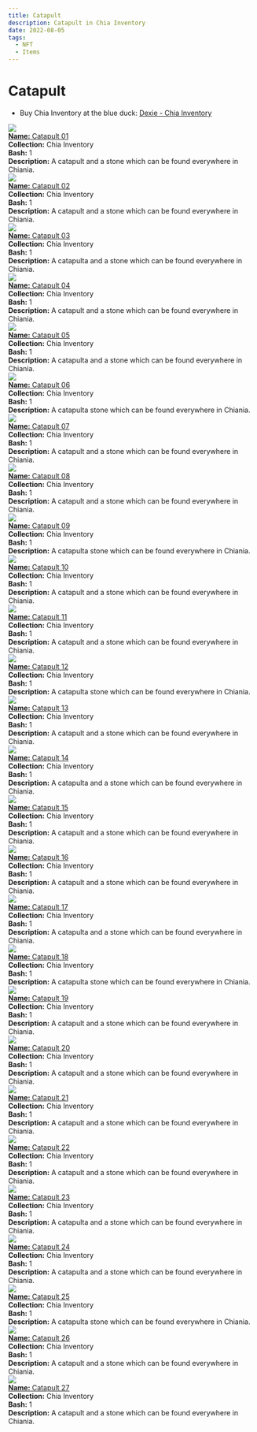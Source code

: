 ```yaml
---
title: Catapult
description: Catapult in Chia Inventory
date: 2022-08-05
tags:
  - NFT
  - Items
---
```


# Catapult

- Buy Chia Inventory at the blue duck: [Dexie - Chia Inventory](https://dexie.space/offers/col16fpva26fhdjp2echs3cr7c30gzl7qe67hu9grtsjcqldz354asjsyzp6wx/xch)

<div class="item_thumbnail_detail">
<img src="https://xmljdtjeswz5bkzfedsujrjuq2ebw2uocnxrbtlslxc5w3nt.arweave.net/_uxaRzSS_Vs9CrJSDlRMU0hogbao4TbxDNcl3F222zo"><br/>
<div><a href="https://www.spacescan.io/xch/coin/0x13019be07e624d30f3e53c6953f5977ccb8d6b68245a011335b6cd3e2ee18fef"><strong>Name:</strong> Catapult 01</a></div>
<div><strong>Collection:</strong> Chia Inventory</div>
<div><strong>Bash:</strong> 1</div>
<div><strong>Description:</strong> A catapult and a stone which can be found everywhere in Chiania.</div>
</div>
<div class="item_thumbnail_detail">
<img src="https://m7nsfigbbkgkpyfjwluyio5kmdrphjy35tkewszmi2rfanicn3pa.arweave.net/Z9sioMEKjKfgqbLphDuqYOLzpxvs1EtLLEaiUDUCbt4"><br/>
<div><a href="https://www.spacescan.io/xch/coin/0x20e0fe214432e1bfa88ff695336b4f585e44d61adad0e5ecb0a65886d0d09d7a"><strong>Name:</strong> Catapult 02</a></div>
<div><strong>Collection:</strong> Chia Inventory</div>
<div><strong>Bash:</strong> 1</div>
<div><strong>Description:</strong> A catapult and a stone which can be found everywhere in Chiania.</div>
</div>
<div class="item_thumbnail_detail">
<img src="https://bsj562ij432wxbvsk3lgxbdymrmwblq4oqxva4s6ytyqu44f.arweave.net/DJPfaQnm9WuGslbWa4-R4ZFlgrhx0L1ByXsTxCn_OFc"><br/>
<div><a href="https://www.spacescan.io/xch/coin/0x9eda26200c1eae19a0ff3141f2f6c3ebdc4c566e5aedd38c88a7a7577f51dcbd"><strong>Name:</strong> Catapult 03</a></div>
<div><strong>Collection:</strong> Chia Inventory</div>
<div><strong>Bash:</strong> 1</div>
<div><strong>Description:</strong> A catapulta and a stone which can be found everywhere in Chiania.</div>
</div>
<div class="item_thumbnail_detail">
<img src="https://hvrriudcexen524fhv4iqyqdjryxbjhdyxsiuicknxyuljirma.arweave.net/PWMUUGIlyN7rhT14-iGIDTHFwpOPF5IogSm3xRaURYE"><br/>
<div><a href="https://www.spacescan.io/xch/coin/0x99657a3d4d053a6ca9b6ca9e06f3d78f98f3d83d10f6778084ace16532213df4"><strong>Name:</strong> Catapult 04</a></div>
<div><strong>Collection:</strong> Chia Inventory</div>
<div><strong>Bash:</strong> 1</div>
<div><strong>Description:</strong> A catapult and a stone which can be found everywhere in Chiania.</div>
</div>
<div class="item_thumbnail_detail">
<img src="https://emqkc2xuaekckfkjzhqrjtzlkgctlc3pai5dx4lojv2gvixaoa.arweave.net/IyChavQBFCUVScnhFM8rUYU1i28COjvxbk10aqLg-cA"><br/>
<div><a href="https://www.spacescan.io/xch/coin/0x98ad11d712d92a9bc07783691d997720a01efa254413af534e3fe418c85e30c8"><strong>Name:</strong> Catapult 05</a></div>
<div><strong>Collection:</strong> Chia Inventory</div>
<div><strong>Bash:</strong> 1</div>
<div><strong>Description:</strong> A catapulta and a stone which can be found everywhere in Chiania.</div>
</div>
<div class="item_thumbnail_detail">
<img src="https://adzurzpytik3tszk4clegafehvjvygvkbwrhzhbeyuzqjokz.arweave.net/A_PNI5fiaFbnLKuCWQwCkPVNc-GqoNonycJMUzBLlZA"><br/>
<div><a href="https://www.spacescan.io/xch/coin/0x0d04b7b075e34868ec94e5d2ef1c3006d0fdf35a72a6dc01c6d7c6788de5b7ed"><strong>Name:</strong> Catapult 06</a></div>
<div><strong>Collection:</strong> Chia Inventory</div>
<div><strong>Bash:</strong> 1</div>
<div><strong>Description:</strong> A catapulta stone which can be found everywhere in Chiania.</div>
</div>
<div class="item_thumbnail_detail">
<img src="https://gb35tii4j4nlwv4vlryk6aa66wsmtxso5e3h5ecj66xhfvzbtt4a.arweave.net/MHfZoRxPGrtXlVxwrwAe9aTJ3k7pNn6QSfeuctchnPg"><br/>
<div><a href="https://www.spacescan.io/xch/coin/0xbe24f541ea9d5ecb004021e409205793e4b9e932608e8e12e39ed6ff12ad52ff"><strong>Name:</strong> Catapult 07</a></div>
<div><strong>Collection:</strong> Chia Inventory</div>
<div><strong>Bash:</strong> 1</div>
<div><strong>Description:</strong> A catapult and a stone which can be found everywhere in Chiania.</div>
</div>
<div class="item_thumbnail_detail">
<img src="https://uabkavnc56ch27pkwf6vm3peivkorcbok56bocqrqxczgn5dykqa.arweave.net/oAKgVaLvhH196rF9Vm3kRVToiC5XfBcKEYXFkzejwqA"><br/>
<div><a href="https://www.spacescan.io/xch/coin/0x489abab1703633065a8750f02a85d43888c90e2bdb23ac7e3db8d7a9795f121a"><strong>Name:</strong> Catapult 08</a></div>
<div><strong>Collection:</strong> Chia Inventory</div>
<div><strong>Bash:</strong> 1</div>
<div><strong>Description:</strong> A catapult and a stone which can be found everywhere in Chiania.</div>
</div>
<div class="item_thumbnail_detail">
<img src="https://lohmeqvn35qwmxnbztf4zikijwsgefrzosoiv3hsqyz6kqg6zyta.arweave.net/W47CQq3fYWZdoczLzKFITaRiFjl0nIrs8oYz5UDeziY"><br/>
<div><a href="https://www.spacescan.io/xch/coin/0x09b68f649c74c71f2877b19d8feff4ec322eaedb5bbffed0135f722299737657"><strong>Name:</strong> Catapult 09</a></div>
<div><strong>Collection:</strong> Chia Inventory</div>
<div><strong>Bash:</strong> 1</div>
<div><strong>Description:</strong> A catapulta stone which can be found everywhere in Chiania.</div>
</div>
<div class="item_thumbnail_detail">
<img src="https://u2d7u53zstkvguy3vw6pnv4c5y67myj7glohmrdoji4u22vvfnpa.arweave.net/pof6d3mU1VNTG6289teC7j32YT8y3HZEbko5TWq1K14"><br/>
<div><a href="https://www.spacescan.io/xch/coin/0x92b4dab49dbe5d28c29717755b8e07691f61a2fd903012e56dccad8a65154e87"><strong>Name:</strong> Catapult 10</a></div>
<div><strong>Collection:</strong> Chia Inventory</div>
<div><strong>Bash:</strong> 1</div>
<div><strong>Description:</strong> A catapult and a stone which can be found everywhere in Chiania.</div>
</div>
<div class="item_thumbnail_detail">
<img src="https://dug5jvzf6egrjo4b64qyegu4k43koyqdyqzenhc73gef4cv4.arweave.net/H_Q3U-1yXxDRS7gfchghqcVzanYgPEMkacX9mIXgq8g"><br/>
<div><a href="https://www.spacescan.io/xch/coin/0x0aeee45803f9ac9458c84a8995bc904c4b2925e4aee0dc01094b2d8bf11b4ee9"><strong>Name:</strong> Catapult 11</a></div>
<div><strong>Collection:</strong> Chia Inventory</div>
<div><strong>Bash:</strong> 1</div>
<div><strong>Description:</strong> A catapult and a stone which can be found everywhere in Chiania.</div>
</div>
<div class="item_thumbnail_detail">
<img src="https://zfq2qd6at4h2vbqc2pqgvlbu4uvtv25ygfnxz54n4azdqktlmdbq.arweave.net/yWGoD8CfD6qGAtPgaqw05Ss667gxW3z3jeAyOCprYMM"><br/>
<div><a href="https://www.spacescan.io/xch/coin/0x9d95e5345024013d24079a6aa4099f1486733a1e3cca3a5634e9ebc8e5ac42eb"><strong>Name:</strong> Catapult 12</a></div>
<div><strong>Collection:</strong> Chia Inventory</div>
<div><strong>Bash:</strong> 1</div>
<div><strong>Description:</strong> A catapulta stone which can be found everywhere in Chiania.</div>
</div>
<div class="item_thumbnail_detail">
<img src="https://gnbo3gz63hoivrc65m6qyu6hp5gn2vwgvizfe5df6uua6lyeg4.arweave.net/M0Ltmz7Z3IrEXus9DFPHf0zdVsaqM_lJ0ZfUoDy8EN8"><br/>
<div><a href="https://www.spacescan.io/xch/coin/0x0cbfef881636666cfecfe11b5d2b2e4bba26c83132f5fd977d88ad5e939f220a"><strong>Name:</strong> Catapult 13</a></div>
<div><strong>Collection:</strong> Chia Inventory</div>
<div><strong>Bash:</strong> 1</div>
<div><strong>Description:</strong> A catapult and a stone which can be found everywhere in Chiania.</div>
</div>
<div class="item_thumbnail_detail">
<img src="https://gvw5renpep2my6kxpuywvlpwbt2kbly6iijza5qob353j2q2ou.arweave.net/NW3Yka8j9Mx5V30xaq32DPSgrx5CE_5B2Dg77tOoadQ"><br/>
<div><a href="https://www.spacescan.io/xch/coin/0x0fd3051e0afc262647f585e54526179227ffcebf7f272e25c3790ab1a35d1fe5"><strong>Name:</strong> Catapult 14</a></div>
<div><strong>Collection:</strong> Chia Inventory</div>
<div><strong>Bash:</strong> 1</div>
<div><strong>Description:</strong> A catapulta and a stone which can be found everywhere in Chiania.</div>
</div>
<div class="item_thumbnail_detail">
<img src="https://qkxrqmi5ds55y4ycwn3gj7jgpj47vrjjhim42hm3jmy6yc2jcy.arweave.net/gq8YMR0cu9xzAr_N2ZP0menn6xSk6Gc0dm0sx7AtJFo"><br/>
<div><a href="https://www.spacescan.io/xch/coin/0xd3695c02a2dfdc1f1686b1f0b97f0f7e722da0c11d4568252baf2aa4fc94a66a"><strong>Name:</strong> Catapult 15</a></div>
<div><strong>Collection:</strong> Chia Inventory</div>
<div><strong>Bash:</strong> 1</div>
<div><strong>Description:</strong> A catapult and a stone which can be found everywhere in Chiania.</div>
</div>
<div class="item_thumbnail_detail">
<img src="https://oufmwdufovem6xaukasb2dyizs6k65bphjo5jf5444d4qe6i.arweave.net/d-QrLDoV1SM9cFFAkHQ8Iz_LyvdC86XdSXvOcHyBPIc"><br/>
<div><a href="https://www.spacescan.io/xch/coin/0xc9036566cd5caebd6c68456ed57d90cfc5c8a8287f72467fda631ef4e31a7ccc"><strong>Name:</strong> Catapult 16</a></div>
<div><strong>Collection:</strong> Chia Inventory</div>
<div><strong>Bash:</strong> 1</div>
<div><strong>Description:</strong> A catapult and a stone which can be found everywhere in Chiania.</div>
</div>
<div class="item_thumbnail_detail">
<img src="https://3o65wi4bvscxbdm5pawpljvgphqwy2xucbyottemrb6h6xcngm.arweave.net/273bI4GshXCNnXgs9aameeF-savQQcOnMjIh8f1xNM0"><br/>
<div><a href="https://www.spacescan.io/xch/coin/0x71084d40f3659718c37b7d24d92b269d854226b44f966a4900e20a65591b8210"><strong>Name:</strong> Catapult 17</a></div>
<div><strong>Collection:</strong> Chia Inventory</div>
<div><strong>Bash:</strong> 1</div>
<div><strong>Description:</strong> A catapulta and a stone which can be found everywhere in Chiania.</div>
</div>
<div class="item_thumbnail_detail">
<img src="https://rim7wimkb7i44bmobcqj26utai4ra3hetuobyrw2mbhlfqdoym.arweave.net/ihn7IYoP0c4FjgignXqTAjkQbOSdHBxG2mBOssB_uww"><br/>
<div><a href="https://www.spacescan.io/xch/coin/0x372e501756f59cd02295fe0f0be059534213134e6e4ba8a3d5cc8992156568f5"><strong>Name:</strong> Catapult 18</a></div>
<div><strong>Collection:</strong> Chia Inventory</div>
<div><strong>Bash:</strong> 1</div>
<div><strong>Description:</strong> A catapulta stone which can be found everywhere in Chiania.</div>
</div>
<div class="item_thumbnail_detail">
<img src="https://ybm5dqtn6wxb2z7lf3cdlg42wvucffhs6iicaraj3d2lkogywu.arweave.net/wFnRwm31rh1n6y-7ENZuatWgilPLyECBECdj0tTjYtQ"><br/>
<div><a href="https://www.spacescan.io/xch/coin/0x45c89af5bf960cb9c01b949a8246adec36b605ade5f95f9f3bb22c1b46ffdab3"><strong>Name:</strong> Catapult 19</a></div>
<div><strong>Collection:</strong> Chia Inventory</div>
<div><strong>Bash:</strong> 1</div>
<div><strong>Description:</strong> A catapult and a stone which can be found everywhere in Chiania.</div>
</div>
<div class="item_thumbnail_detail">
<img src="https://iqzn6rnrvggam3uu3orgoy2xkwb6bvqseoodaxz4rmngyuol5oea.arweave.net/RDLfRbGpjAZulNuiZ2NXVYPg1hIjnDBfPIsabFHL64g"><br/>
<div><a href="https://www.spacescan.io/xch/coin/0xc5d68bda4ada3c5425026c1f41713554cca9157f915e1edbe3625ef4dd1eaeb0"><strong>Name:</strong> Catapult 20</a></div>
<div><strong>Collection:</strong> Chia Inventory</div>
<div><strong>Bash:</strong> 1</div>
<div><strong>Description:</strong> A catapult and a stone which can be found everywhere in Chiania.</div>
</div>
<div class="item_thumbnail_detail">
<img src="https://4fmuq6hqkuxc3lhipzfrbv4xq5ko6dxrjlkkexug7zjbaxshje.arweave.net/4VlIePBVL-i2s6H5LENeXh1TvDvFK1KJehv5SEF5HSc"><br/>
<div><a href="https://www.spacescan.io/xch/coin/0x671aa722764c5c641dc6c1c274b28448ae707b35376ee7bfce631dbe389d6064"><strong>Name:</strong> Catapult 21</a></div>
<div><strong>Collection:</strong> Chia Inventory</div>
<div><strong>Bash:</strong> 1</div>
<div><strong>Description:</strong> A catapult and a stone which can be found everywhere in Chiania.</div>
</div>
<div class="item_thumbnail_detail">
<img src="https://acdqa7ufkaysxhgxkys6tu4m2uv6z3lj7lxq5cvieqjoac7a.arweave.net/AIcAfoVQMSuc11Yl6dOM1Svs7W-n67_w6KqC_QS4Avg"><br/>
<div><a href="https://www.spacescan.io/xch/coin/0xb94fdf6a074af8b38cb88afdd8b4c8b8a703995c5a29dda3071cae3df4b91cb3"><strong>Name:</strong> Catapult 22</a></div>
<div><strong>Collection:</strong> Chia Inventory</div>
<div><strong>Bash:</strong> 1</div>
<div><strong>Description:</strong> A catapult and a stone which can be found everywhere in Chiania.</div>
</div>
<div class="item_thumbnail_detail">
<img src="https://lxnfy36btdgh5alkafldauphu44n3qq3tienso557ukj6v4g.arweave.net/Xdpcb8GYzH-6BagFWMFHnpzjdwhuaCNk7vf-0Un1eG0"><br/>
<div><a href="https://www.spacescan.io/xch/coin/0xacf3386c5f6edc0767d35d6d6c6c049bb2d609d6d84b05f4954b3f272ffe4ed5"><strong>Name:</strong> Catapult 23</a></div>
<div><strong>Collection:</strong> Chia Inventory</div>
<div><strong>Bash:</strong> 1</div>
<div><strong>Description:</strong> A catapulta and a stone which can be found everywhere in Chiania.</div>
</div>
<div class="item_thumbnail_detail">
<img src="https://lxlqrgdn4rpyslpny7gujrnwh35gabgi5tb2yttqcunogjgm.arweave.net/X-dcImG3kX4kt7cfNRMW2_PvpgBMjsw6xOcBUa4yT-M"><br/>
<div><a href="https://www.spacescan.io/xch/coin/0xd51915b61d7f31733213845a9f925fa190d290937ca16c892c4608b9d79bfd71"><strong>Name:</strong> Catapult 24</a></div>
<div><strong>Collection:</strong> Chia Inventory</div>
<div><strong>Bash:</strong> 1</div>
<div><strong>Description:</strong> A catapulta and a stone which can be found everywhere in Chiania.</div>
</div>
<div class="item_thumbnail_detail">
<img src="https://aj3eiki5k4vr554tlggsceo7o5z4u7s7fkapue5kahfrarnleu.arweave.net/AnZEKR1-XKx73k1mNIRHfd3PKfl8qgPoTqgHLEEWrJc"><br/>
<div><a href="https://www.spacescan.io/xch/coin/0x60220ad19355d297ec430a141a69175267f900bbb3ca95083b791f74a6f50b5e"><strong>Name:</strong> Catapult 25</a></div>
<div><strong>Collection:</strong> Chia Inventory</div>
<div><strong>Bash:</strong> 1</div>
<div><strong>Description:</strong> A catapulta stone which can be found everywhere in Chiania.</div>
</div>
<div class="item_thumbnail_detail">
<img src="https://jxj4gkpa6pa6keybtp3us3xpraqlveoyhisapcgpdunl5kwzre5a.arweave.net/TdPDKeDzweUTAZv3SW7viCC6kdg6JAeIzx0avqrZiTo"><br/>
<div><a href="https://www.spacescan.io/xch/coin/0x95a349dbc379b1950dff280b4ddcef263ce9fc07e9b384769f3fd2fc54a7318c"><strong>Name:</strong> Catapult 26</a></div>
<div><strong>Collection:</strong> Chia Inventory</div>
<div><strong>Bash:</strong> 1</div>
<div><strong>Description:</strong> A catapult and a stone which can be found everywhere in Chiania.</div>
</div>
<div class="item_thumbnail_detail">
<img src="https://bjg2nybjuwk6hdjeacifqypd2ujzkboj7xvt6r5wld2rkmx5s4.arweave.net/Ck2m4CmlleONJACQWGHj1ROVBc-n96z9Htlj1FTL9lw"><br/>
<div><a href="https://www.spacescan.io/xch/coin/0x1db5b5eb557d1dd92cd447173569eedfdf9982122b7f833525388160ceeb8e0c"><strong>Name:</strong> Catapult 27</a></div>
<div><strong>Collection:</strong> Chia Inventory</div>
<div><strong>Bash:</strong> 1</div>
<div><strong>Description:</strong> A catapult and a stone which can be found everywhere in Chiania.</div>
</div>

